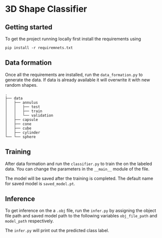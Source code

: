 # 3D Shape Classifier 

## Getting started
To get the project running locally first install the requirements using
```
pip install -r requiremnets.txt
```

## Data formation
Once all the requirements are installed, run the `data_formation.py` to generate the data. If data is already available it will overwrite it with new random shapes.

```
.
├── data
│   ├── annulus
│   │   ├── test
│   │   ├── train
│   │   └── validation
│   ├── capsule
│   ├── cone
│   ├── cube
│   ├── cylinder
└── └── sphere

```
## Training
After data formation and run the `classifier.py` to train the on the labeled data. You can change the parameters in the `__main__` module of the file.

The model will be saved after the training is completed. The default name for saved model is `saved_model.pt`.

## Inference
To get inference on the a `.obj` file, run the `infer.py` by assigning the object file path and saved model path to the following variables `obj_file_path` and `model_path` respectively.

The `infer.py` will print out the predicted class label.